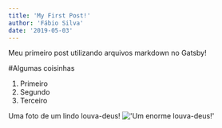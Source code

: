 ```yaml
---
title: 'My First Post!'
author: 'Fábio Silva'
date: '2019-05-03'
---
```


Meu primeiro post utilizando arquivos markdown no Gatsby!

#Algumas coisinhas
1. Primeiro
2. Segundo
3. Terceiro

Uma foto de um lindo louva-deus!
!['Um enorme louva-deus!'](../images/praying-mantis.jpg)